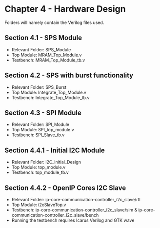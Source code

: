# Chapter 4 - Hardware Design
Folders will namely contain the Verilog files used. 

## Section 4.1 - SPS Module
- Relevant Folder: SPS_Module
- Top Module: MRAM_Top_Module.v
- Testbench: MRAM_Top_Module_tb.v

## Section 4.2 - SPS with burst functionality
- Relevant Folder: SPS_Burst
- Top Module: Integrate_Top_Module.v
- Testbench: Integrate_Top_Module_tb.v

## Section 4.3 - SPI Module
- Relevant Folder: SPI_Module
- Top Module: SPI_top_module.v
- Testbench: SPI_Slave_tb.v

## Section 4.4.1 - Initial I2C Module
- Relevant Folder: I2C_Initial_Design
- Top Module: top_module.v
- Testbench: top_module_tb.v

## Section 4.4.2 - OpenIP Cores I2C Slave
- Relevant Folder: ip-core-communication-controller_i2c_slave/rtl
- Top Module: i2cSlaveTop.v
- Testbench: ip-core-communication-controller_i2c_slave/sim & ip-core-communication-controller_i2c_slave/bench
- Running the testbench requires Icarus Verilog and GTK wave
